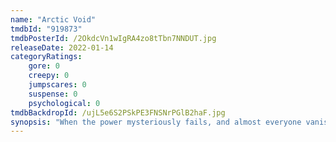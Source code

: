 ```yaml
---
name: "Arctic Void"
tmdbId: "919873"
tmdbPosterId: /2OkdcVn1wIgRA4zo8tTbn7NNDUT.jpg
releaseDate: 2022-01-14
categoryRatings:
    gore: 0
    creepy: 0
    jumpscares: 0
    suspense: 0
    psychological: 0
tmdbBackdropId: /ujL5e6S2PSkPE3FNSNrPGlB2haF.jpg
synopsis: "When the power mysteriously fails, and almost everyone vanishes from a small tourist vessel in the Arctic, fear becomes the master for the three who remain. Forced ashore, the men deteriorate in body and mind until a dark truth emerges that compels them to ally or perish."
---
```

